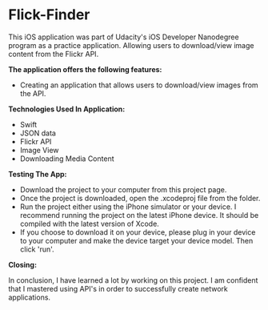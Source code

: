 # Flick-Finder

This iOS application was part of Udacity's iOS Developer Nanodegree program as a practice application. Allowing users to download/view image content from the Flickr API.

**The application offers the following features:**

* Creating an application that allows users to download/view images from the API.

**Technologies Used In Application:**
* Swift
* JSON data
* Flickr API
* Image View
* Downloading Media Content


**Testing The App:**
* Download the project to your computer from this project page.
* Once the project is downloaded, open the .xcodeproj file from the folder.
* Run the project either using the iPhone simulator or your device. I recommend running the project on the latest iPhone device. It should be compiled with the latest version of Xcode.
* If you choose to download it on your device, please plug in your device to your computer and make the device target your device model. Then click 'run'.

**Closing:**

In conclusion, I have learned a lot by working on this project. I am confident that I mastered using API's in order to successfully create network applications.
